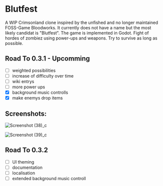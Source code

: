 # Blutfest
A WIP Crimsonland clone inspired by the unfished and no longer maintained FOSS-Game Bloodworks. It currently does not have a name but the most likely candidat is "Blutfest". The game is implemented in Godot.
Fight of hordes of zombiez using power-ups and weapons. Try to survive as long as possible.


## Road To 0.3.1 - Upcomming
- [ ] weighted possibilities
- [ ] increase of difficulty over time
- [ ] wiki entrys
- [ ] more power ups
- [x] background music controlls
- [x] make enemys drop items

## Screenshots:
![Screenshot (38)_c](https://user-images.githubusercontent.com/69308038/160944172-cfbc0da0-ccfb-4435-848e-45bffd92cb68.png)

![Screenshot (39)_c](https://user-images.githubusercontent.com/69308038/160944100-7509f12f-24f5-4f4a-a5fb-ac8a30136e97.png)



## Road To 0.3.2
- [ ] UI theming
- [ ] documentation
- [ ] localisation
- [ ] extended background music controll
